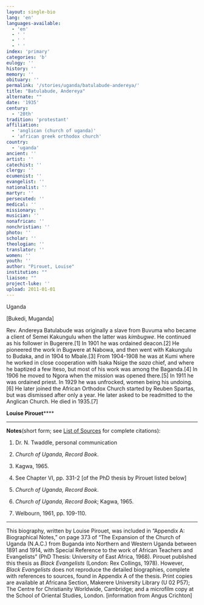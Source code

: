 ```yaml
---
layout: single-bio
lang: 'en'
languages-available:
  - 'en'
  - ' '
  - ' '
  - ' '
index: 'primary'
categories: 'b'
eulogy: ''
history: ''
memory: ''
obituary: ''
permalink: '/stories/uganda/batulabude-andereya/'
title: "Batulabude, Andereya"
alternate: ""
date: '1935'
century:
  - '20th'
tradition: 'protestant'
affiliation:
  - 'anglican (church of uganda)'
  - 'african greek orthodox church'
country:
  - 'uganda'
ancient: ''
artist: ''
catechist: ''
clergy: ''
ecumenist: ''
evangelist: ''
nationalist: ''
martyr: ''
persecuted: ''
medical: ''
missionary: ''
musician: ''
nonafrican: ''
nonchristian: ''
photo: ''
scholar: ''
theologian: ''
translator: ''
women: ''
youth: ''
author: "Pirouet, Louise"
institution: ""
liaison: ""
project-luke: ''
upload: 2011-01-01
---
```




Uganda

[Bukedi, Muganda]

Rev. Andereya Batulabude was originally a slave from Buvuma  who became a client of Semei Kakungulu when the latter was *kimbugwe*. He  continued as his follower in Bugerere.[1] In 1901 he was ordained deacon.[2] He  pioneered the work in Bugwere at Nabowa, and then went with Kakungulu to  Budaka, and in 1904 to Mbale.[3] From 1904-1908 he was at Kumi where he worked  in close cooperation with Isaka Nsige the *saza* chief, and where he  baptized a few Iteso, but most of his work was among the Baganda.[4] In 1906 he  moved to Ngora when the mission was opened there.[5] In 1911 he was ordained  priest. In 1929 he was unfrocked, women being his undoing.[6] He later joined  the African Orthodox Church started by Reuben Spartas, but was dismissed after  only a year. He later asked to be readmitted to the Anglican Church. He died in  1935.[7]

**Louise Pirouet******

---

**Notes**(short  form; see [List of  Sources](../pirouet-appendixa-sources/) for complete citations):
1. Dr. N. Twaddle, personal communication

2. *Church of  Uganda, Record Book*.

3. Kagwa, 1965.

4. See Chapter VI, pp. 331-2 [of the PhD thesis by  Pirouet listed below]

5. *Church of  Uganda, Record Book*.

6. *Church of  Uganda, Record Book*; Kagwa, 1965.

7. Welbourn, 1961, pp. 109-110.

---

This biography, written by Louise Pirouet, was included in &ldquo;Appendix A: Biographical Notes,&rdquo;  on page 373 of &ldquo;The Expansion  of the Church of Uganda (N.A.C.) from Buganda into Northern and Western Uganda  between 1891 and 1914, with Special Reference to the work of African Teachers  and Evangelists&rdquo; (PhD Thesis: University of East Africa, 1968). Pirouet  published this thesis as *Black  Evangelists* (London: Rex Collings, 1978). However, *Black  Evangelists* does not reproduce the detailed biographies, complete with  references to sources, found in Appendix A of the thesis. Print copies are  available at Africana Section, Makerere University Library (U 02 P57); The Centre for Christianity  Worldwide, Cambridge; and a microfilm copy at the School of Oriental Studies,  London. [information from Angus Crichton]